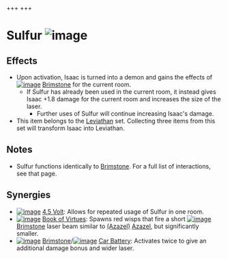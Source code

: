 +++
+++

 # Sulfur ![image](/image/Sulfur.png) 


Effects
---------


* Upon activation, Isaac is turned into a demon and gains the effects of [![image](/image/Brimstone.png)](/wiki/Brimstone "Brimstone") [Brimstone](/wiki/Brimstone "Brimstone") for the current room.
	+ If Sulfur has already been used in the current room, it instead gives Isaac +1.8 damage for the current room and increases the size of the laser.
		- Further uses of Sulfur will continue increasing Isaac's damage.
* This item belongs to the [Leviathan](/wiki/Leviathan "Leviathan") set. Collecting three items from this set will transform Isaac into Leviathan.


Notes
-------


* Sulfur functions identically to [Brimstone](/wiki/Brimstone "Brimstone"). For a full list of interactions, see that page.


Synergies
-----------


* [![image](/image/4.5_Volt.png)](/wiki/4.5_Volt "4.5 Volt") [4.5 Volt](/wiki/4.5_Volt "4.5 Volt"): Allows for repeated usage of Sulfur in one room.
* [![image](/image/Book_of_Virtues.png)](/wiki/Book_of_Virtues "Book of Virtues") [Book of Virtues](/wiki/Book_of_Virtues "Book of Virtues"): Spawns red wisps that fire a short [![image](/image/Brimstone.png)](/wiki/Brimstone "Brimstone") [Brimstone](/wiki/Brimstone "Brimstone") laser beam similar to  [(Azazel)](/wiki/Azazel "Azazel") [Azazel](/wiki/Azazel "Azazel"), but significantly smaller.
* [![image](/image/Brimstone.png)](/wiki/Brimstone "Brimstone") [Brimstone](/wiki/Brimstone "Brimstone")/[![image](/image/Car_Battery.png)](/wiki/Car_Battery "Car Battery") [Car Battery](/wiki/Car_Battery "Car Battery"): Activates twice to give an additional damage bonus and wider laser.



